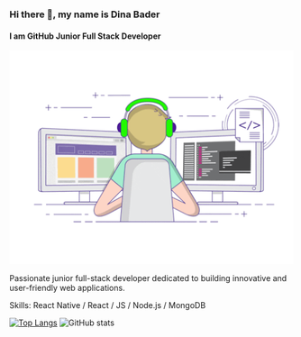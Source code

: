 ### Hi there 👋, my name is Dina Bader
#### I am GitHub Junior Full Stack Developer
![I am a Junior Full Stack Developer](https://raw.githubusercontent.com/AswinBarath/AswinBarath/master/coding.gif)

Passionate junior full-stack developer dedicated to building innovative and user-friendly web applications.

Skills: React Native / React / JS / Node.js / MongoDB


[![Top Langs](https://github-readme-stats.vercel.app/api/top-langs/?username=DinaBader)](https://github.com/anuraghazra/github-readme-stats)     ![GitHub stats](https://github-readme-stats.vercel.app/api?username=DinaBader&show_icons=true)  



